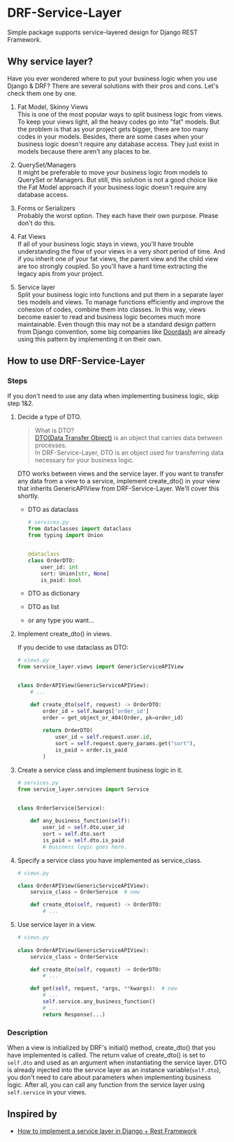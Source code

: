 # DRF-Service-Layer

Simple package supports service-layered design for Django REST Framework.

## Why service layer?

Have you ever wondered where to put your business logic when you use Django & DRF? There are several solutions with
their pros and cons. Let's check them one by one.

1. Fat Model, Skinny Views <br>
   This is one of the most popular ways to split business logic from views. To keep your views light, all the heavy
   codes go into "fat" models. But the problem is that as your project gets bigger, there are too many codes in your
   models. Besides, there are some cases when your business logic doesn't require any database access. They just exist
   in models because there aren't any places to be.


2. QuerySet/Managers <br>
   It might be preferable to move your business logic from models to QuerySet or Managers. But still, this solution is
   not a good choice like the Fat Model approach if your business logic doesn't require any database access.


3. Forms or Serializers <br>
   Probably the worst option. They each have their own purpose. Please don't do this.


4. Fat Views <br>
   If all of your business logic stays in views, you'll have trouble understanding the flow of your views in a very
   short period of time. And if you inherit one of your fat views, the parent view and the child view are too strongly
   coupled. So you'll have a hard time extracting the legacy apis from your project.


5. Service layer <br>
   Split your business logic into functions and put them in a separate layer ties models and views. To manage functions
   efficiently and improve the cohesion of codes, combine them into classes. In this way, views become easier to read
   and business logic becomes much more maintainable. Even though this may not be a standard design pattern from Django
   convention, some big companies
   like [Doordash](https://doordash.engineering/2017/05/15/tips-for-building-high-quality-django-apps-at-scale/) are
   already using this pattern by implementing it on their own.

## How to use DRF-Service-Layer

### Steps
If you don't need to use any data when implementing business logic, skip step 1&2.


1. Decide a type of DTO.
   > What is DTO? <br> [DTO(Data Transfer Object)](https://en.wikipedia.org/wiki/Data_transfer_object) is an object that carries data between processes. <br> In DRF-Service-Layer, DTO is an object used for transferring data necessary for your business logic.

   DTO works between views and the service layer. If you want to transfer any data from a view to a service, implement
   create_dto() in your view that inherits GenericAPIView from DRF-Service-Layer. We'll cover this shortly.

    - DTO as dataclass
      ```python
      # services.py
      from dataclasses import dataclass
      from typing import Union
      
      
      @dataclass
      class OrderDTO:
          user_id: int
          sort: Union[str, None]
          is_paid: bool
      ```

    - DTO as dictionary
    - DTO as list
    - or any type you want...
   

2. Implement create_dto() in views.

   If you decide to use dataclass as DTO:
   ```python
   # views.py
   from service_layer.views import GenericServiceAPIView
   
   
   class OrderAPIView(GenericServiceAPIView):
       # ...

       def create_dto(self, request) -> OrderDTO:
           order_id = self.kwargs['order_id']
           order = get_object_or_404(Order, pk=order_id)
            
           return OrderDTO(
               user_id = self.request.user.id,
               sort = self.request.query_params.get("sort"),
               is_paid = order.is_paid
           )   
   ```

3. Create a service class and implement business logic in it.
   ```python
   # services.py
   from service_layer.services import Service
   
   
   class OrderService(Service):
       
       def any_business_function(self):
           user_id = self.dto.user_id 
           sort = self.dto.sort
           is_paid = self.dto.is_paid
           # business logic goes here. 
   ```

4. Specify a service class you have implemented as service_class.
   ```python
   # views.py
   
   class OrderAPIView(GenericServiceAPIView):
       service_class = OrderService  # new

       def create_dto(self, request) -> OrderDTO:
           # ...
   ```

5. Use service layer in a view.
   ```python
   # views.py
      
   class OrderAPIView(GenericServiceAPIView):
       service_class = OrderService
   
       def create_dto(self, request) -> OrderDTO:
           # ...
   
       def get(self, request, *args, **kwargs):  # new
           # ...
           self.service.any_business_function()
           # ...
           return Response(...)
   ```

### Description

When a view is initialized by DRF's initial() method, create_dto() that you have implemented is called. The return value
of create_dto() is set to `self.dto` and used as an argument when instantiating the service layer. DTO is already
injected into the service layer as an instance variable(`self.dto`), you don't need to care about parameters when
implementing business logic. After all, you can call any function from the service layer using `self.service` in your
views.

## Inspired by

- [How to implement a service layer in Django + Rest Framework](https://breadcrumbscollector.tech/how-to-implement-a-service-layer-in-django-rest-framework/)